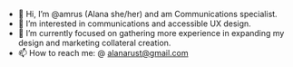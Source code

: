 - 👋 Hi, I’m @amrus (Alana she/her) and am Communications specialist. 
- 👀 I’m interested in communications and accessible UX design.  
- 🌱 I’m currently focused on gathering more experience in expanding my design and marketing collateral creation. 
- 📫 How to reach me: @ alanarust@gmail.com

<!---
amrus/amrus is a ✨ special ✨ repository because its `README.md` (this file) appears on your GitHub profile.
You can click the Preview link to take a look at your changes.
--->
